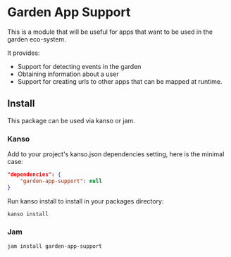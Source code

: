 # Garden App Support

This is a module that will be useful for apps that want to be used in the garden eco-system.

It provides:

 * Support for detecting events in the garden
 * Obtaining information about a user
 * Support for creating urls to other apps that can be mapped at runtime.

## Install

This package can be used via kanso or jam.

### Kanso


Add to your project's kanso.json dependencies setting, here is the minimal
case:

```json
"dependencies": {
    "garden-app-support": null
}
```

Run kanso install to install in your packages directory:

```
kanso install
```

### Jam

```
jam install garden-app-support
```




